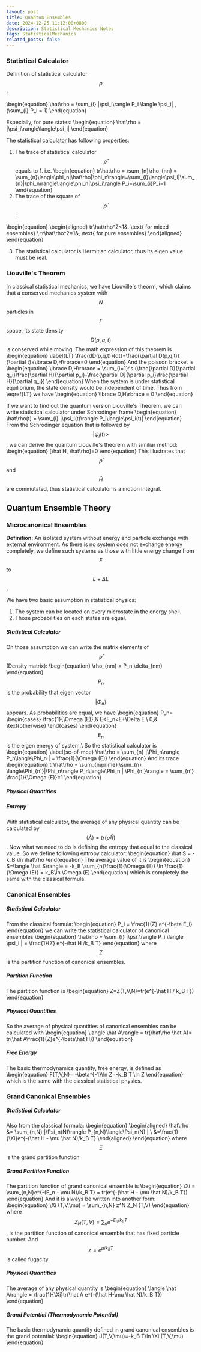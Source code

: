 ```yaml
---
layout: post
title: Quantum Ensembles
date: 2024-12-25 11:12:00+0800
description: Statistical Mechanics Notes 
tags: StatisticalMechanics
related_posts: false
---
```



### Statistical Calculator
Definition of statistical calculator $$\rho$$:

\begin{equation}
\hat\rho = \sum_{i} |\psi_i\rangle P_i \langle \psi_i| , (\sum_{i} P_i = 1)
\end{equation}

Especially, for pure states:
\begin{equation}
\hat\rho = |\psi_i\rangle\langle\psi_i|
\end{equation}

The statistical calculator has following properties:
1. The trace of statistical calculator $$\hat\rho$$ equals to 1. i.e.
\begin{equation}
tr\hat\rho = \sum_{n}\rho_{nn} = \sum_{n}\langle\phi_n|\hat\rho|\phi_n\rangle=\sum_{i}\langle\psi_i|\sum_{n}|\phi_n\rangle\langle\phi_n|\psi_i\rangle P_i=\sum_{i}P_i=1
\end{equation}
2. The trace of the square of $$\hat\rho$$:

\begin{equation}
\begin{aligned}
  tr\hat\rho^2<1&, \text{ for mixed ensembles} \\
  tr\hat\rho^2=1&, \text{ for pure ensembles} 
\end{aligned}
\end{equation}

3. The statistical calculator is Hermitian calculator, thus its eigen value must be real.

### Liouville's Theorem
In classical statistical mechanics, we have Liouville's theorm, which claims that a conserved mechanics system with $$N$$ particles in $$\Gamma$$ space, its state density $$D(p,q,t)$$ is conserved while moving. The math expression of this theorem is
\begin{equation}
\label{LT}
\frac{dD(p,q,t)}{dt}=\frac{\partial D(p,q,t)}{\partial t}+\lbrace D,H\rbrace=0
\end{equation}
And the poisson bracket is
\begin{equation}
\lbrace D,H\rbrace = \sum_{i=1}^s (\frac{\partial D}{\partial q_i}\frac{\partial H}{\partial p_i}-\frac{\partial D}{\partial p_i}\frac{\partial H}{\partial q_i})
\end{equation}
When the system is under statistical equilibrium, the state density would be independent of time. Thus from \eqref{LT} we have 
\begin{equation}
\lbrace D,H\rbrace = 0
\end{equation}

If we want to find out the quantum version Liouville's Theorem, we can write statistical calculator under Schrodinger frame
\begin{equation}
\hat\rho(t) = \sum_{i} |\psi_i(t)\rangle P_i\langle\psi_i(t)|
\end{equation}
From the Schrodinger equation that is followed by $$|\psi_i(t)>$$, we can derive the quantum Liouville's theorem with similiar method:
\begin{equation}
[\hat H, \hat\rho]=0
\end{equation}
This illustrates that $$\hat\rho$$ and $$\hat H$$ are commutated, thus statistical calculator is a motion integral.

## Quantum Ensemble Theory

### Microcanonical Ensembles
**Definition:** An isolated system without energy and particle exchange with external environment. As there is no system does not exchange energy completely, we define such systems as those with little energy change from $$E$$ to $$E+\Delta E$$.

We have two basic assumption in statistical physics:
  1. The system can be located on every microstate in the energy shell.
  2. Those probabilities on each states are equal.

##### Statistical Calculator
On those assumption we can write the matrix elements of $$\hat\rho$$ (Density matrix):
\begin{equation}
\rho_{nm} = P_n \delta_{nm}
\end{equation}
$$P_n$$ is the probability that eigen vector $$|\Phi_n\rangle$$ appears. As probabilities are equal, we have
\begin{equation}
P_n=
\begin{cases}
  \frac{1}{\Omega (E)},& E<E_n<E+\Delta E \\
  0,& \text{otherwise}
\end{cases}
\end{equation}
$$E_n$$ is the eigen energy of system.\\
So the statistical calculator is
\begin{equation}
\label{sc-of-mce}
\hat\rho = \sum_{n} |\Phi_n\rangle P_n\langle\Phi_n | = \frac{1}{\Omega (E)}
\end{equation}
And its trace
\begin{equation}
tr\hat\rho = \sum_{n\prime} \sum_{n} \langle\Phi_{n'}|\Phi_n\rangle P_n\langle\Phi_n | \Phi_{n'}\rangle = \sum_{n'} \frac{1}{\Omega (E)}=1
\end{equation}
##### Physical Quantities

##### Entropy
With statistical calculator, the average of any physical quantity can be calculated by $$\langle \hat A \rangle = tr(\hat\rho \hat A)$$. Now what we need to do is defining the entropy that equal to the classical value. So we define following entropy calculator:
\begin{equation}
\hat S = -k_B \ln \hat\rho
\end{equation}
The average value of it is
\begin{equation}
S=\langle \hat S\rangle = -k_B \sum_{n}\frac{1}{\Omega (E)} \ln \frac{1}{\Omega (E)} = k_B\ln \Omega (E)
\end{equation}
which is completely the same with the classical formula. 

### Canonical Ensembles
##### Statistical Calculator
From the classical formula:
\begin{equation}
P_i = \frac{1}{Z} e^{-\beta E_i}
\end{equation}
we can write the statistical calculator of canonical ensembles
\begin{equation}
\hat\rho = \sum_{i} |\psi_\rangle P_i \langle \psi_i | = \frac{1}{Z} e^{-\hat H /k_B T}
\end{equation}
where $$Z$$ is the partition function of canonical ensembles.

##### Partition Function
The partition function is
\begin{equation}
Z=Z(T,V,N)=tr(e^{-\hat H / k_B T})
\end{equation}
##### Physical Quantities
So the average of physical quantities of canonical ensembles can be calculated with
\begin{equation}
\langle \hat A\rangle = tr(\hat\rho \hat A)= tr(\hat A\frac{1}{Z}e^{-\beta\hat H})
\end{equation}
##### Free Energy
The basic thermodynamics quantity, free energy, is defined as
\begin{equation}
F(T,V,N)= -\beta^{-1}\ln Z=-k_B T \ln Z
\end{equation}
which is the same with the classical statistical physics.
### Grand Canonical Ensembles
##### Statistical Calculator
Also from the classical formula:
\begin{equation}
\begin{aligned}
\hat\rho &= \sum_{n,N} |\Psi_n(N)\rangle P_{n,N}\langle\Psi_n(N) | \\
&=\frac{1}{\Xi}e^{-(\hat H - \mu \hat N)/k_B T}
\end{aligned}
\end{equation}
where $$\Xi$$ is the grand partition function
##### Grand Partition Function
The partition function of grand canonical ensemble is
\begin{equation}
\Xi = \sum_{n,N}e^{-(E_n - \mu N)/k_B T} = tr(e^{-(\hat H - \mu \hat N)/k_B T})
\end{equation}
And it is always be written into another form:
\begin{equation}
\Xi (T,V,\mu) = \sum_{n,N} z^N Z_N (T,V)
\end{equation}
where $$Z_N (T,V) = \sum_{n}e^{-E_n/k_B T}$$, is the partition function of canonical ensemble that has fixed particle number. And $$z = e^{\mu/k_B T}$$ is called fugacity.

##### Physical Quantities
The average of any physical quantity is
\begin{equation}
\langle \hat A\rangle = \frac{1}{\Xi}tr(\hat A e^{-(\hat H-\mu \hat N)/k_B T})
\end{equation}
##### Grand Potential (Thermodynamic Potential)
The basic thermodynamic quantity defined in grand canonical ensembles is the grand potential:
\begin{equation}
J(T,V,\mu)=-k_B T\ln \Xi (T,V,\mu)
\end{equation}

